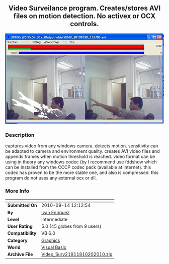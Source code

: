 ﻿<div align="center">

## Video Surveilance program\. Creates/stores AVI files on motion detection\. No activex or OCX controls\.

<img src="PIC201010201659435162.jpg">
</div>

### Description

captures video from any windows camera. detects motion. sensitivity can be adapted to camera and environment quality. creates AVI video files and appends frames when motion threshold is reached. video format can be using in theory any windows codec (by I recommend use fddshow which can be installed from the CCCP codec pack (available at internet). this codec has proven to be the more stable one, and also is compressed. this program do not uses any external ocx or dll.
 
### More Info
 


<span>             |<span>
---                |---
**Submitted On**   |2010-09-14 12:12:54
**By**             |[Ivan Enriquez](https://github.com/Planet-Source-Code/PSCIndex/blob/master/ByAuthor/ivan-enriquez.md)
**Level**          |Intermediate
**User Rating**    |5.0 (45 globes from 9 users)
**Compatibility**  |VB 6\.0
**Category**       |[Graphics](https://github.com/Planet-Source-Code/PSCIndex/blob/master/ByCategory/graphics__1-46.md)
**World**          |[Visual Basic](https://github.com/Planet-Source-Code/PSCIndex/blob/master/ByWorld/visual-basic.md)
**Archive File**   |[Video\_Surv21911810202010\.zip](https://github.com/Planet-Source-Code/ivan-enriquez-video-surveilance-program-creates-stores-avi-files-on-motion-detection-no-ac__1-73541/archive/master.zip)








